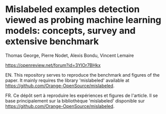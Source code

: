 # Mislabeled examples detection viewed as probing machine learning models: concepts, survey and extensive benchmark

Thomas George, Pierre Nodet, Alexis Bondu, Vincent Lemaire

https://openreview.net/forum?id=3YlOr7BHkx

EN. This repository serves to reproduce the benchmark and figures of the paper. It mainly requires the library 'mislabeled' available at https://github.com/Orange-OpenSource/mislabeled.

FR. Ce dépôt sert à reproduire les expériences et figures de l'article. Il se base principalement sur la bibliothèque 'mislabeled' disponible sur https://github.com/Orange-OpenSource/mislabeled.
